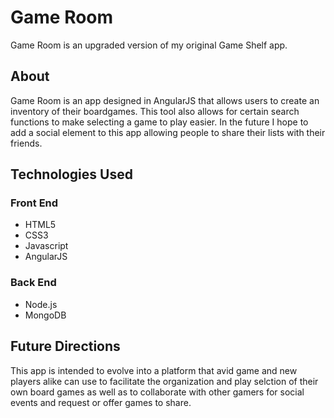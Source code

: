 # Game Room
Game Room is an upgraded version of my original Game Shelf app. 

## About
Game Room is an app designed in AngularJS that allows users to create an inventory of their boardgames. This tool also allows for certain search functions to make selecting a game to play easier. In the future I hope to add a social element to this app allowing people to share their lists with their friends. 

## Technologies Used
### Front End
* HTML5
* CSS3
* Javascript
* AngularJS

### Back End
* Node.js
* MongoDB

## Future Directions
This app is intended to evolve into a platform that avid game and new players alike can use to facilitate the organization and play selction of their own board games as well as to collaborate with other gamers for social events and request or offer games to share.

